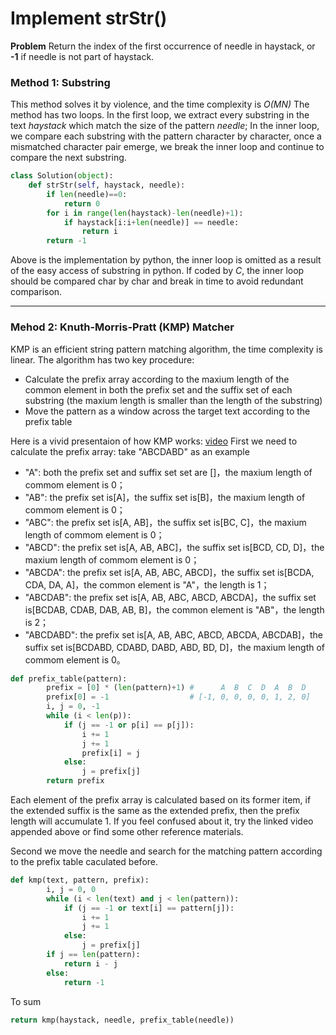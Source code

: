 # Implement strStr()
**Problem** Return the index of the first occurrence of needle in haystack, or **-1** if needle is not part of haystack.

### Method 1: Substring
This method solves it by violence, and the time complexity is *O(MN)*
The method has two loops.
In the first loop, we extract every substring in the text *haystack* which match the size of the pattern *needle*;
In the inner loop, we compare each substring with the pattern character by character, once a mismatched character pair emerge, we break the inner loop and continue to compare the next substring.
```python
class Solution(object):
    def strStr(self, haystack, needle):
        if len(needle)==0:
            return 0
        for i in range(len(haystack)-len(needle)+1):
            if haystack[i:i+len(needle)] == needle:
                return i
        return -1
```
Above is the implementation by python, the inner loop is omitted as a result of the easy access of substring in python. If coded by *C*, the inner loop should be compared char by char and break in time to avoid redundant comparison.
***
### Mehod 2: Knuth-Morris-Pratt (KMP) Matcher
KMP is an efficient string pattern matching algorithm, the time complexity is linear.
The algorithm has two key procedure:
- Calculate the prefix array according to the maxium length of the common element in both the prefix set and the suffix set of each substring (the maxium length is smaller than the length of the substring)
- Move the pattern as a window across the target text according to the prefix table

Here is a vivid presentaion of how KMP works:
[video](https://www.youtube.com/watch?v=dgPabAsTFa8)
First we need to calculate the prefix array:
take "ABCDABD" as an example
- "A": both the prefix set and suffix set set are []，the maxium length of commom element is 0；
- "AB": the prefix set is[A]，the suffix set is[B]，the maxium length of commom element is 0；
- "ABC": the prefix set is[A, AB]，the suffix set is[BC, C]，the maxium length of commom element is 0；
- "ABCD": the prefix set is[A, AB, ABC]，the suffix set is[BCD, CD, D]，the maxium length of commom element is 0；
- "ABCDA": the prefix set is[A, AB, ABC, ABCD]，the suffix set is[BCDA, CDA, DA, A]，the common element is "A"，the length is 1；
- "ABCDAB": the prefix set is[A, AB, ABC, ABCD, ABCDA]，the suffix set is[BCDAB, CDAB, DAB, AB, B]，the common element is "AB"，the length is 2；
- "ABCDABD": the prefix set is[A, AB, ABC, ABCD, ABCDA, ABCDAB]，the suffix set is[BCDABD, CDABD, DABD, ABD, BD, D]，the maxium length of commom element is 0。

```python
def prefix_table(pattern): 
        prefix = [0] * (len(pattern)+1) #      A  B  C  D  A  B  D
        prefix[0] = -1                  # [-1, 0, 0, 0, 0, 1, 2, 0]
        i, j = 0, -1
        while (i < len(p)):
            if (j == -1 or p[i] == p[j]):
                i += 1
                j += 1 
                prefix[i] = j
            else:
                j = prefix[j]
        return prefix
```
Each element of the prefix array is calculated based on its former item, if the extended suffix is the same as the extended prefix, then the prefix length will accumulate 1. If you feel confused about it, try the linked video appended above or find some other reference materials.

Second we move the needle and search for the matching pattern according to the prefix table caculated before.
```python
def kmp(text, pattern, prefix):
        i, j = 0, 0
        while (i < len(text) and j < len(pattern)):
            if (j == -1 or text[i] == pattern[j]):
                i += 1
                j += 1
            else:
                j = prefix[j]
        if j == len(pattern):
            return i - j
        else:
            return -1
```
To sum
```python
return kmp(haystack, needle, prefix_table(needle))
```

